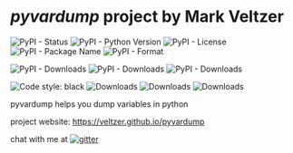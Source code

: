 
# *pyvardump* project by Mark Veltzer

![PyPI - Status](https://img.shields.io/pypi/status/pyvardump)
![PyPI - Python Version](https://img.shields.io/pypi/pyversions/pyvardump)
![PyPI - License](https://img.shields.io/pypi/l/pyvardump)
![PyPI - Package Name](https://img.shields.io/pypi/v/pyvardump)
![PyPI - Format](https://img.shields.io/pypi/format/pyvardump)

![PyPI - Downloads](https://img.shields.io/pypi/dd/pyvardump)
![PyPI - Downloads](https://img.shields.io/pypi/dw/pyvardump)
![PyPI - Downloads](https://img.shields.io/pypi/dm/pyvardump)

![Code style: black](https://img.shields.io/badge/code%20style-black-000000.svg)
![Downloads](https://pepy.tech/badge/pyvardump)
![Downloads](https://pepy.tech/badge/pyvardump/month)
![Downloads](https://pepy.tech/badge/pyvardump/week)



pyvardump helps you dump variables in python

project website: <https://veltzer.github.io/pyvardump>

chat with me at [![gitter](https://badges.gitter.im/Join%20Chat.svg)](https://gitter.im/veltzer/mark.veltzer)


